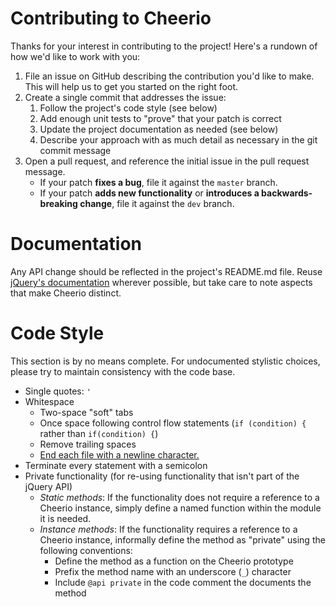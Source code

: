 # Contributing to Cheerio

Thanks for your interest in contributing to the project! Here's a rundown of
how we'd like to work with you:

1. File an issue on GitHub describing the contribution you'd like to make. This
   will help us to get you started on the right foot.
2. Create a single commit that addresses the issue:
    1. Follow the project's code style (see below)
    2. Add enough unit tests to "prove" that your patch is correct
    3. Update the project documentation as needed (see below)
    4. Describe your approach with as much detail as necessary in the git
       commit message
3. Open a pull request, and reference the initial issue in the pull request
   message.
    - If your patch **fixes a bug**, file it against the `master` branch.
    - If your patch **adds new functionality** or **introduces a
      backwards-breaking change**, file it against the `dev` branch.

# Documentation

Any API change should be reflected in the project's README.md file. Reuse
[jQuery's documentation](http://api.jquery.com) wherever possible, but take
care to note aspects that make Cheerio distinct.

# Code Style

This section is by no means complete. For undocumented stylistic choices,
please try to maintain consistency with the code base.

- Single quotes: `'`
- Whitespace
  - Two-space "soft" tabs
  - Once space following control flow statements (`if (condition) {` rather
    than `if(condition) {`)
  - Remove trailing spaces
  - [End each file with a newline
    character.](https://github.com/editorconfig/editorconfig/wiki/Newline-at-End-of-File-Support)
- Terminate every statement with a semicolon
- Private functionality (for re-using functionality that isn't part of the
  jQuery API)
  - *Static methods*: If the functionality does not require a reference to a
    Cheerio instance, simply define a named function within the module it is
    needed.
  - *Instance methods*: If the functionality requires a reference to a Cheerio
    instance, informally define the method as "private" using the following
    conventions:
    - Define the method as a function on the Cheerio prototype
    - Prefix the method name with an underscore (`_`) character
    - Include `@api private` in the code comment the documents the method
